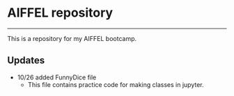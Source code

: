 # AIFFEL repository
---
This is a repository for my AIFFEL bootcamp.

## Updates

- 10/26 added FunnyDice file
    - This file contains practice code for making classes in jupyter.
